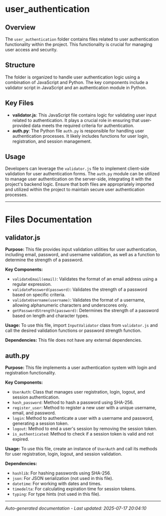 # user_authentication

## Overview
The `user_authentication` folder contains files related to user authentication functionality within the project. This functionality is crucial for managing user access and security.

## Structure
The folder is organized to handle user authentication logic using a combination of JavaScript and Python. The key components include a validator script in JavaScript and an authentication module in Python.

## Key Files
- **validator.js**: This JavaScript file contains logic for validating user input related to authentication. It plays a crucial role in ensuring that user-provided data meets the required criteria for authentication.
- **auth.py**: The Python file `auth.py` is responsible for handling user authentication processes. It likely includes functions for user login, registration, and session management.

## Usage
Developers can leverage the `validator.js` file to implement client-side validation for user authentication forms. The `auth.py` module can be utilized to manage user authentication on the server-side, integrating it with the project's backend logic. Ensure that both files are appropriately imported and utilized within the project to maintain secure user authentication processes.

---

# Files Documentation

## validator.js

**Purpose:** This file provides input validation utilities for user authentication, including email, password, and username validation, as well as a function to determine the strength of a password.

**Key Components:**
- `validateEmail(email)`: Validates the format of an email address using a regular expression.
- `validatePassword(password)`: Validates the strength of a password based on specific criteria.
- `validateUsername(username)`: Validates the format of a username, allowing alphanumeric characters and underscores only.
- `getPasswordStrength(password)`: Determines the strength of a password based on length and character types.

**Usage:** To use this file, import `InputValidator` class from `validator.js` and call the desired validation functions or password strength function.

**Dependencies:** This file does not have any external dependencies.

## auth.py

**Purpose:** This file implements a user authentication system with login and registration functionality.

**Key Components:**
- `UserAuth`: Class that manages user registration, login, logout, and session authentication.
- `hash_password`: Method to hash a password using SHA-256.
- `register_user`: Method to register a new user with a unique username, email, and password.
- `login`: Method to authenticate a user with a username and password, generating a session token.
- `logout`: Method to end a user's session by removing the session token.
- `is_authenticated`: Method to check if a session token is valid and not expired.

**Usage:** To use this file, create an instance of `UserAuth` and call its methods for user registration, login, logout, and session validation.

**Dependencies:** 
- `hashlib`: For hashing passwords using SHA-256.
- `json`: For JSON serialization (not used in this file).
- `datetime`: For working with dates and times.
- `timedelta`: For calculating expiration time for session tokens.
- `typing`: For type hints (not used in this file).

---
*Auto-generated documentation - Last updated: 2025-07-17 20:04:10*
